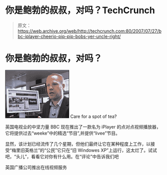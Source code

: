 # 你是鲍勃的叔叔，对吗？TechCrunch

> 原文：<https://web.archive.org/web/http://techcrunch.com:80/2007/07/27/bbc-iplayer-cheerio-pip-pip-bobs-yer-uncle-right/>

# 你是鲍勃的叔叔，对吗？

![_44023233_iplayer_perry_203.jpg](img/73d20b5d000b02dd3f601631e8d610b7.png) Care for a spot of tea?

英国电视业的中坚力量 BBC 现在推出了一款名为 iPlayer 的点对点视频播放器，它将提供过去“weeke”中的精选“节目”,并提供“livee”节目。

显然，该计划已经流传了几个星期，但他们最终让它在某种程度上工作，以接受“梅里旧英格兰”的“公民”它只在“旧 Windowes XP”上运行，这太烂了。试试吧，“头儿”，看看它对你有什么用。在“评论”中告诉我们吧

英国广播公司推出在线视频服务